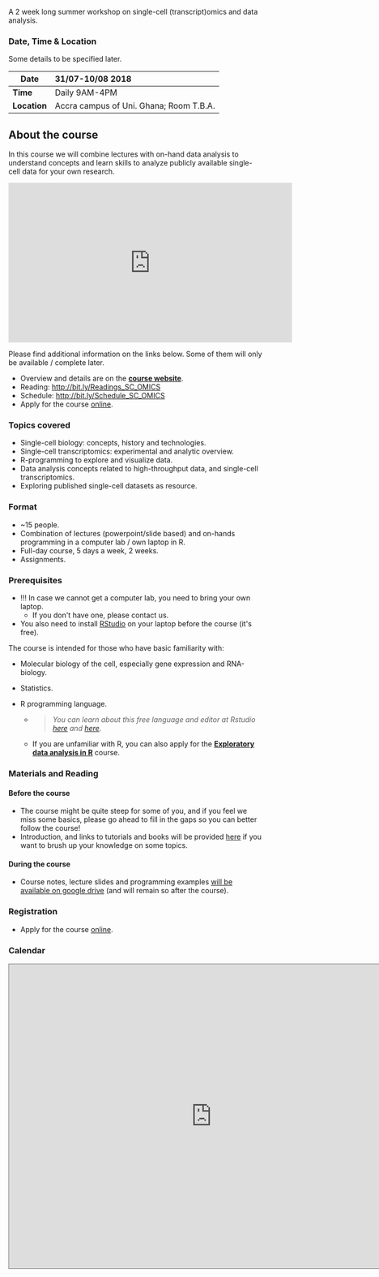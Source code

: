 A 2 week long summer workshop on single-cell (transcript)omics and data analysis.



### Date, Time & Location

Some details to be specified later.

| Date         | 31/07-10/08 2018                        |
| ------------ | :--------------------------------------- |
| **Time**     | Daily 9AM-4PM                           |
| **Location** | Accra campus of Uni. Ghana; Room T.B.A. |



## About the course

In this course we will combine lectures with on-hand data analysis to understand concepts and learn skills to analyze publicly available single-cell data for your own research.



<iframe width="560" height="315" src="https://www.youtube.com/embed/z3OYC7cJxj4" frameborder="0" allow="autoplay; encrypted-media" allowfullscreen></iframe>  



Please find additional information on the links below. Some of them will only be available / complete later.

- Overview and details are on the [**course website**](https://vertesy.github.io/Single-Cell-Omics-Course/).
- Reading: <http://bit.ly/Readings_SC_OMICS>
- Schedule:  <http://bit.ly/Schedule_SC_OMICS>
- Apply for the course [online](https://goo.gl/forms/kLacWZkMCS3B2hrG3).




### Topics covered

- Single-cell biology: concepts, history and technologies.
- Single-cell transcriptomics: experimental and analytic overview.
- R-programming to explore and visualize data.
- Data analysis concepts related to high-throughput data, and single-cell transcriptomics.
- Exploring published single-cell datasets as resource.



### Format

- ~15 people.
- Combination of lectures (powerpoint/slide based) and on-hands programming in a computer lab / own laptop in R.
- Full-day course, 5 days a week,  2 weeks.
- Assignments. 



### Prerequisites

- !!! In case we cannot get a computer lab, you need to bring your own laptop.
  - If you don't have one, please contact us. 
- You also need to install [RStudio](https://www.rstudio.com/products/rstudio/) on your laptop before the course (it's free).



The course is intended for those who have basic familiarity with:

- Molecular biology of the cell, especially gene expression and RNA-biology.

- Statistics.

- R programming language. 

  - > *You can learn about this free language and editor at Rstudio [here](https://scholar.harvard.edu/dromney/online-resources-learning-r) and [here](https://www.rstudio.com/online-learning/#r-programming).*

  - If you are unfamiliar with R, you can also apply for the **[Exploratory data analysis in R](https://vertesy.github.io/Exploratory-data-analysis-in-R/)** course.



### Materials and Reading

#### Before the course

- The course might be quite steep for some of you, and if you feel we miss some basics, please go ahead to fill in the gaps so you can better follow the course!
- Introduction, and links to tutorials and books will be provided [here](http://bit.ly/Readings_SC_OMICS) if you want to brush up your knowledge on some topics.

#### During the course

- Course notes, lecture slides and programming examples [will be available on google drive](https://drive.google.com/open?id=1I8EvaKCv4bQQLhuigzF8AtG6ewe82ueQ) (and will remain so after the course).



### Registration

- Apply for the course [online](https://goo.gl/forms/kLacWZkMCS3B2hrG3).



### Calendar

<iframe src="https://calendar.google.com/calendar/embed?title=Summer%20Courses%20Accra&amp;height=600&amp;wkst=2&amp;bgcolor=%23ffcc66&amp;src=j1ia6mq3lldpjj0k7g7p1bei44%40group.calendar.google.com&amp;color=%23B1365F&amp;ctz=Africa%2FAccra&dates=20180720%2F20180819" style="border:solid 1px #777" width="800" height="600" frameborder="0" scrolling="no"></iframe>
